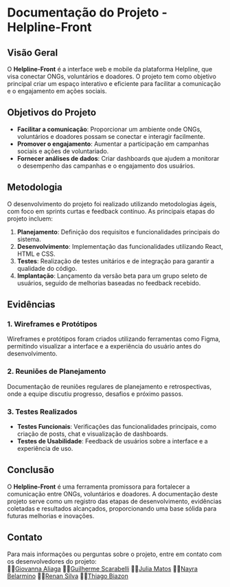 # Documentação do Projeto - Helpline-Front

## Visão Geral

O **Helpline-Front** é a interface web e mobile da plataforma Helpline, que visa conectar ONGs, voluntários e doadores. O projeto tem como objetivo principal criar um espaço interativo e eficiente para facilitar a comunicação e o engajamento em ações sociais.

## Objetivos do Projeto

- **Facilitar a comunicação**: Proporcionar um ambiente onde ONGs, voluntários e doadores possam se conectar e interagir facilmente.
- **Promover o engajamento**: Aumentar a participação em campanhas sociais e ações de voluntariado.
- **Fornecer análises de dados**: Criar dashboards que ajudem a monitorar o desempenho das campanhas e o engajamento dos usuários.

## Metodologia

O desenvolvimento do projeto foi realizado utilizando metodologias ágeis, com foco em sprints curtas e feedback contínuo. As principais etapas do projeto incluem:

1. **Planejamento**: Definição dos requisitos e funcionalidades principais do sistema.
2. **Desenvolvimento**: Implementação das funcionalidades utilizando React, HTML e CSS.
3. **Testes**: Realização de testes unitários e de integração para garantir a qualidade do código.
4. **Implantação**: Lançamento da versão beta para um grupo seleto de usuários, seguido de melhorias baseadas no feedback recebido.

## Evidências

### 1. Wireframes e Protótipos

Wireframes e protótipos foram criados utilizando ferramentas como Figma, permitindo visualizar a interface e a experiência do usuário antes do desenvolvimento.

### 2. Reuniões de Planejamento

Documentação de reuniões regulares de planejamento e retrospectivas, onde a equipe discutiu progresso, desafios e próximo passos.

### 3. Testes Realizados

- **Testes Funcionais**: Verificações das funcionalidades principais, como criação de posts, chat e visualização de dashboards.
- **Testes de Usabilidade**: Feedback de usuários sobre a interface e a experiência de uso.

## Conclusão

O **Helpline-Front** é uma ferramenta promissora para fortalecer a comunicação entre ONGs, voluntários e doadores. A documentação deste projeto serve como um registro das etapas de desenvolvimento, evidências coletadas e resultados alcançados, proporcionando uma base sólida para futuras melhorias e inovações.

## Contato

Para mais informações ou perguntas sobre o projeto, entre em contato com os desenvolvedores do projeto: <br>
👩‍💻[Giovanna Aliaga](https://github.com/GiovannaAliaga)  👨‍💻[Guilherme Scarabelli](https://github.com/GuiScarabelli)  👩‍💻[Julia Matos](https://github.com/JuliaMatos09)  👩‍💻[Nayra Belarmino](https://github.com/nayrabelarmino)  👨‍💻[Renan Silva](https://github.com/Renan2805)  👨‍💻[Thiago Biazon](https://github.com/ThiagoBiazon) 
